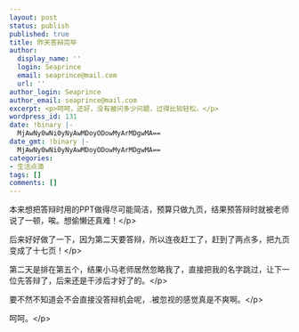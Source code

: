 ```yaml
---
layout: post
status: publish
published: true
title: 昨天答辩完毕
author:
  display_name: ''
  login: Seaprince
  email: seaprince@mail.com
  url: ''
author_login: Seaprince
author_email: seaprince@mail.com
excerpt: <p>呵呵，还好，没有被问多少问题，过得比较轻松。</p>
wordpress_id: 131
date: !binary |-
  MjAwNy0wNi0yNyAwMDoyODowMyArMDgwMA==
date_gmt: !binary |-
  MjAwNy0wNi0yNyAwMDoyODowMyArMDgwMA==
categories:
- 生活点滴
tags: []
comments: []
---
```

<p>本来想把答辩时用的PPT做得尽可能简洁，预算只做九页，结果预答辩时就被老师说了一顿，唉。想偷懒还真难！<&#47;p></p>
<p>后来好好做了一下，因为第二天要答辩，所以连夜赶工了，赶到了两点多，把九页变成了十七页！<&#47;p></p>
<p>第二天是排在第五个，结果小马老师居然忽略我了，直接把我的名字跳过，让下一位先答辩了，后来还是干涉后才好了的。<&#47;p></p>
<p>要不然不知道会不会直接没答辩机会呢，<img src="http:&#47;&#47;blog.eaxi.com&#47;images&#47;smiles&#47;cry.gif" alt="" &#47;><img src="http:&#47;&#47;blog.eaxi.com&#47;images&#47;smiles&#47;cry.gif" alt="" &#47;><img src="http:&#47;&#47;blog.eaxi.com&#47;images&#47;smiles&#47;cry.gif" alt="" &#47;>.被忽视的感觉真是不爽啊。<&#47;p></p>
<p>呵呵。<&#47;p></p>

